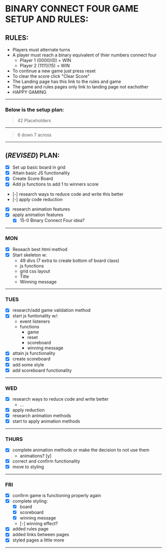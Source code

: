 # BINARY CONNECT FOUR GAME SETUP AND RULES:
## RULES:
* Players must alternate turns
* A player must reach a binary equivalent of thier numbers connect four
    * Player 1 (0000)(0) = WIN
    * Player 2 (1111)(15) = WIN 
* To continue a new game just press reset
* To clear the score click "Clear Score"
* The Landing page has this link to the rules and game
* The game and rules pages only link to landing page not eachother
* HAPPY GAMING

*****************************************************************
### Below is the setup plan:
>42 Placeholders
***
>6 down 7 across
***
## (*REVISED*) PLAN:
* [x] Set up basic board in grid
* [x] Attain basic JS functionality
* [x] Create Score Board
* [x] Add js functions to add 1 to winners score
* [-] research ways to reduce code and write this better
* [-] apply code reduction
* [x] research animation features
* [x] apply animation features
    * [x] 15-0 Binary Connect Four idea?
***
### MON
* [x] Reseach best html method
* [x] Start skeleton w:
    * 49 divs (7 extra to create bottom of board class)
    * js functions
    * grid css layout
    * Title
    * Winning message
***
### TUES
* [x] research/add game validation method
* [x] start js funtionality w/:
    * event listeners
    * functions
        * game
        * reset
        * scoreboard
        * winning message
* [x] attain js functionality
* [x] create scoreboard
* [x] add some style
* [x] add scoreboard functionality
*** 
### WED 
* [x] research ways to reduce code and write better
    * ...
* [x] apply reduction
* [x] research animation methods
* [x] start to apply animation methods 
***
### THURS
* [x] complete animation methods or make the decision to not use them
    * animations? [y]
* [x] correct and confirm functionality
* [x] move to styling
***
### FRI
* [x] confirm game is functioning properly again 
* [x] complete styling:
    * [x] board
    * [x] scoreboard
    * [x] winning message
    * [-] winning effect?
* [x] added rules page
* [x] added links between pages
* [x] styled pages a little more

*************
